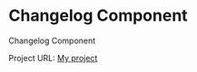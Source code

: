 # Changelog Component

Changelog Component

Project URL: [My project](https://roadmap.sh/projects/changelog-component)
